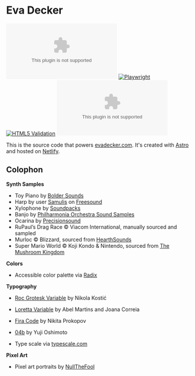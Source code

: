 # Eva Decker

![Vercel](https://vercelbadge.vercel.app/api/evadecker/evadecker.com) [![Playwright](https://github.com/evadecker/evadecker.com/actions/workflows/playwright.yml/badge.svg)](https://github.com/evadecker/evadecker.com/actions/workflows/playwright.yml) [![HTML5 Validation](https://github.com/evadecker/evadecker.com/actions/workflows/w3c.yml/badge.svg)](https://github.com/evadecker/evadecker.com/actions/workflows/w3c.yml) ![GitHub](https://img.shields.io/github/license/evadecker/evadecker.com)

This is the source code that powers [evadecker.com](https://evadecker.com). It's created with [Astro](https://astro.build/) and hosted on [Netlify](https://www.netlify.com/).

## Colophon

**Synth Samples**

- Toy Piano by [Bolder Sounds](https://www.boldersounds.com/index.php?main_page=product_music_info&products_id=71)
- Harp by user [Samulis](https://freesound.org/people/Samulis/) on [Freesound](https://freesound.org/people/Samulis/packs/21029/)
- Xylophone by [Soundpacks](https://soundpacks.com/free-sound-packs/xylophone-samples-pack/)
- Banjo by [Philharmonia Orchestra Sound Samples](https://www.philharmonia.co.uk/explore/sound_samples/banjo)
- Ocarina by [Precisionsound](https://store.precisionsound.net/shop/peruvian-ocarina/)
- RuPaul’s Drag Race © Viacom International, manually sourced and sampled
- Murloc © Blizzard, sourced from [HearthSounds](https://maxtimkovich.com/hearthsounds?q=murloc)
- Super Mario World © Koji Kondo & Nintendo, sourced from [The Mushroom Kingdom](https://themushroomkingdom.net/media/smw/wav)

**Colors**

- Accessible color palette via [Radix](https://www.radix-ui.com/colors)

**Typography**

- [Roc Grotesk Variable](https://fonts.adobe.com/fonts/roc-grotesk-variable) by Nikola Kostić
- [Loretta Variable](https://fonts.adobe.com/fonts/loretta-variable) by Abel Martins and Joana Correia
- [Fira Code](https://github.com/tonsky/FiraCode) by Nikita Prokopov
- [04b](http://www.04.jp.org/) by Yuji Oshimoto

- Type scale via [typescale.com](https://typescale.com/?size=16&scale=1.250&text=A%20Visual%20Type%20Scale&fontweight=400&bodyfont=body_font_default&bodyfontweight=400&lineheight=1.75&backgroundcolor=%23ffffff&fontcolor=%23000000&preview=false)

**Pixel Art**

- Pixel art portraits by [NullTheFool](https://mastodon.gamedev.place/@NullTheFool)
